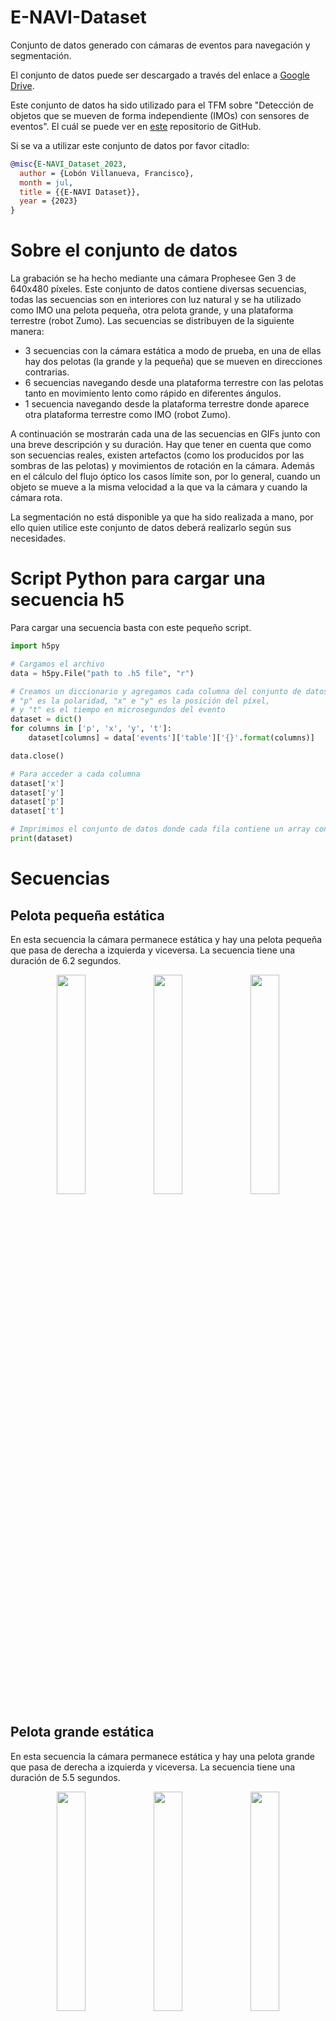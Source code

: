 # E-NAVI-Dataset

Conjunto de datos generado con cámaras de eventos para navegación y segmentación.

El conjunto de datos puede ser descargado a través del enlace a [Google Drive](https://drive.google.com/drive/folders/1TcFFqcAzwtiFsdJTQmkGgEA0WsGm5_eJ?usp=sharing).

Este conjunto de datos ha sido utilizado para el TFM sobre "Detección de objetos que se mueven de forma independiente (IMOs) con sensores de eventos". El cuál se puede ver en [este](https://github.com/FranLV/TFM_Fran_Lobon) repositorio de GitHub.

Si se va a utilizar este conjunto de datos por favor citadlo:

```bibtex
@misc{E-NAVI_Dataset_2023,
  author = {Lobón Villanueva, Francisco},
  month = jul,
  title = {{E-NAVI Dataset}},
  year = {2023}
}
```
# Sobre el conjunto de datos

La grabación se ha hecho mediante una cámara Prophesee Gen 3 de 640x480 píxeles. Este conjunto de datos contiene diversas secuencias, todas las secuencias son en interiores con luz natural y se ha utilizado como IMO una pelota pequeña, otra pelota grande, y una plataforma terrestre (robot Zumo). Las secuencias se distribuyen de la siguiente manera:
- 3 secuencias con la cámara estática a modo de prueba, en una de ellas hay dos pelotas (la grande y la pequeña) que se mueven en direcciones contrarias.
- 6 secuencias navegando desde una plataforma terrestre con las pelotas tanto en movimiento lento como rápido en diferentes ángulos.
- 1 secuencia navegando desde la plataforma terrestre donde aparece otra plataforma terrestre como IMO (robot Zumo).

A continuación se mostrarán cada una de las secuencias en GIFs junto con una breve descripción y su duración. Hay que tener en cuenta que como son secuencias reales, existen artefactos (como los producidos por las sombras de las pelotas) y movimientos de rotación en la cámara. Además en el cálculo del flujo óptico los casos límite son, por lo general, cuando un objeto se mueve a la misma velocidad a la que va la cámara y cuando la cámara rota.

La segmentación no está disponible ya que ha sido realizada a mano, por ello quien utilice este conjunto de datos deberá realizarlo según sus necesidades. 

# Script Python para cargar una secuencia h5
Para cargar una secuencia basta con este pequeño script.

```python
import h5py

# Cargamos el archivo
data = h5py.File("path to .h5 file", "r")    

# Creamos un diccionario y agregamos cada columna del conjunto de datos donde
# "p" es la polaridad, "x" e "y" es la posición del píxel, 
# y "t" es el tiempo en microsegundos del evento
dataset = dict()
for columns in ['p', 'x', 'y', 't']:
    dataset[columns] = data['events']['table']['{}'.format(columns)]

data.close()

# Para acceder a cada columna
dataset['x']
dataset['y']
dataset['p']
dataset['t']

# Imprimimos el conjunto de datos donde cada fila contiene un array con [p,x,y,t]
print(dataset)

```

# Secuencias

## Pelota pequeña estática
En esta secuencia la cámara permanece estática y hay una pelota pequeña que pasa de derecha a izquierda y viceversa. La secuencia tiene una duración de 6.2 segundos.
<div align="center">
  <img width="30%" src="img/pelota_pequeña_estatica/event.gif">
  <img width="30%" src="img/pelota_pequeña_estatica/flow.gif">
  <img width="30%" src="img/pelota_pequeña_estatica/segmentation.gif">
</div>

## Pelota grande estática
En esta secuencia la cámara permanece estática y hay una pelota grande que pasa de derecha a izquierda y viceversa. La secuencia tiene una duración de 5.5 segundos.
<div align="center">
  <img width="30%" src="img/pelota_grande_estatica/event.gif">
  <img width="30%" src="img/pelota_grande_estatica/flow.gif">
  <img width="30%" src="img/pelota_grande_estatica/segmentation.gif">
</div>

## Pelota pequeña grande estática
En esta secuencia la cámara permanece estática y hay una pelota grande que pasa de derecha a izquierda y viceversa. La secuencia tiene una duración de 7.2 segundos.
<div align="center">
  <img width="30%" src="img/pelota_pequeña_grande_estatica/event.gif">
  <img width="30%" src="img/pelota_pequeña_grande_estatica/flow.gif">
  <img width="30%" src="img/pelota_pequeña_grande_estatica/segmentation.gif">
</div>

## Pelota pequeña robot movimiento
En esta secuencia la cámara va hacia delante mientras una pelota pequeña cruza en diagonal de derecha a izquierda. La secuencia tiene una duración de 8.2 segundos.
<div align="center">
  <img width="30%" src="img/pelota_pequeña_robot_movimiento/event.gif">
  <img width="30%" src="img/pelota_pequeña_robot_movimiento/flow.gif">
  <img width="30%" src="img/pelota_pequeña_robot_movimiento/segmentation.gif">
</div>

## Pelota pequeña robot movimiento 2
En esta secuencia la cámara va hacia delante, aunque hay un momento de la secuencia en que la camara hace una rotación hacia la izquierda y derecha, mientras una pelota pequeña cruza por el lado izquierdo. La secuencia tiene una duración de 8 segundos.
<div align="center">
  <img width="30%" src="img/pelota_pequeña_robot_movimiento_2/event.gif">
  <img width="30%" src="img/pelota_pequeña_robot_movimiento_2/flow.gif">
  <img width="30%" src="img/pelota_pequeña_robot_movimiento_2/segmentation.gif">
</div>

## Pelota pequeña robot movimiento horizontal
En esta secuencia la cámara va hacia delante mientras una pelota pequeña cruza de derecha a izquierda. La secuencia tiene una duración de 5.8 segundos.
<div align="center">
  <img width="30%" src="img/pelota_pequeña_robot_movimiento_horizontal/event.gif">
  <img width="30%" src="img/pelota_pequeña_robot_movimiento_horizontal/flow.gif">
  <img width="30%" src="img/pelota_pequeña_robot_movimiento_horizontal/segmentation.gif">
</div>

## Pelota pequeña robot movimiento lento
En esta secuencia la cámara va hacia delante mientras una pelota pequeña pasa lentamente por la izquierda haciendo una curva hacia la izquierda. La secuencia tiene una duración de 7 segundos.
<div align="center">
  <img width="30%" src="img/pelota_pequeña_robot_movimiento_lento/event.gif">
  <img width="30%" src="img/pelota_pequeña_robot_movimiento_lento/flow.gif">
  <img width="30%" src="img/pelota_pequeña_robot_movimiento_lento/segmentation.gif">
</div>

## Pelota grande robot movimiento
En esta secuencia la cámara va hacia delante, aunque hay un momento de la secuencia en que la camara hace una rotación hacia la derecha e izquierda, mientras una pelota grande cruza diagonalmente de derecha a izquierda y más adelante se curva hacia la derecha. La secuencia tiene una duración de 8.4 segundos.
<div align="center">
  <img width="30%" src="img/pelota_grande_robot_movimiento/event.gif">
  <img width="30%" src="img/pelota_grande_robot_movimiento/flow.gif">
  <img width="30%" src="img/pelota_grande_robot_movimiento/segmentation.gif">
</div>

## Pelota grande robot movimiento horizontal
En esta secuencia la cámara va hacia delante mientras una pelota grande cruza horizontalmente de derecha a izquierda aunque al final hace una curva hacia la cámara. La secuencia tiene una duración de 12.6 segundos.
<div align="center">
  <img width="30%" src="img/pelota_grande_robot_movimiento_horizontal/event.gif">
  <img width="30%" src="img/pelota_grande_robot_movimiento_horizontal/flow.gif">
  <img width="30%" src="img/pelota_grande_robot_movimiento_horizontal/segmentation.gif">
</div>

## Robot Zumo robot movimiento
En esta secuencia la cámara va hacia delante mientras un robot zumo se mueve en la misma dirección desde la izquierda. La secuencia tiene una duración de 15.9 segundos.
<div align="center">
  <img width="30%" src="img/robot_zumo_robot_movimiento/event.gif">
  <img width="30%" src="img/robot_zumo_robot_movimiento/flow.gif">
  <img width="30%" src="img/robot_zumo_robot_movimiento/segmentation.gif">
</div>

Las imágenes de acumulación de eventos y flujo óptico han sido generadas por E-RAFT mientras que las imágenes de segmentación han sido generadas por MATNet.

# Citas
## Prophesee Gen 3
```bibtex
@misc{propheseeMetavisionPackaged,
	author = {},
	title = {{M}etavision® {P}ackaged {S}ensor | {P}{R}{O}{P}{H}{E}{S}{E}{E} --- prophesee.ai},
	howpublished = {\url{https://www.prophesee.ai/event-based-sensor-packaged/}},
	year = {},
	note = {[Accessed 18-Jun-2023]},
}
```

## E-RAFT
```bibtex
@InProceedings{Gehrig3dv2021,
  author = {Mathias Gehrig and Mario Millh\"ausler and Daniel Gehrig and Davide Scaramuzza},
  title = {E-RAFT: Dense Optical Flow from Event Cameras},
  booktitle = {International Conference on 3D Vision (3DV)},
  year = {2021}
}
```
## MATNet
```bibtex
@inproceedings{zhou2020motion,
  title={Motion-Attentive Transition for Zero-Shot Video Object Segmentation},
  author={Zhou, Tianfei and Wang, Shunzhou and Zhou, Yi and Yao, Yazhou and Li, Jianwu and Shao, Ling},
  booktitle={Proceedings of the 34th AAAI Conference on Artificial Intelligence (AAAI)},
  year={2020},
  pages={13066--13073}
}

@article{zhou2020matnet,
  title={MATNet: Motion-Attentive Transition Network for Zero-Shot Video Object Segmentation},
  author={Zhou, Tianfei and Li, Jianwu and Wang, Shunzhou and Tao, Ran and Shen, Jianbing},
  journal={IEEE Transactions on Image Processing},
  volume={29},
  pages={8326-8338},
  year={2020}
}

@inproceedings{zhou2021unsupervised,
  author = {Zhou, Tianfei and Li, Jianwu and Li, Xueyi and Shao, Ling},
  title = {Target-Aware Object Discovery and Association for Unsupervised Video Multi-Object Segmentation},
  booktitle = {CVPR},
  year = {2021}
}
```

